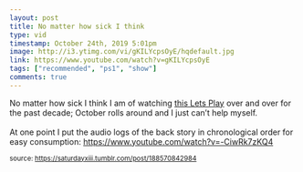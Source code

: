 ```yaml
---
layout: post
title: No matter how sick I think
type: vid
timestamp: October 24th, 2019 5:01pm
image: http://i3.ytimg.com/vi/gKILYcpsOyE/hqdefault.jpg
link: https://www.youtube.com/watch?v=gKILYcpsOyE
tags: ["recommended", "ps1", "show"]
comments: true
---
```

    
No matter how sick I think I am of watching <a href="https://www.youtube.com/playlist?list=PL8D687CA0AFC4C655" target="_blank">this Lets Play</a> over and over for the past decade; October rolls around and I just can’t help myself.  <br/><br/>At one point I put the audio logs of the back story in chronological order for easy consumption: <a href="https://www.youtube.com/watch?v=-CiwRk7zKQ4" target="_blank">https://www.youtube.com/watch?v=-CiwRk7zKQ4</a>
 
  
<small>source: https://saturdayxiii.tumblr.com/post/188570842984</small>